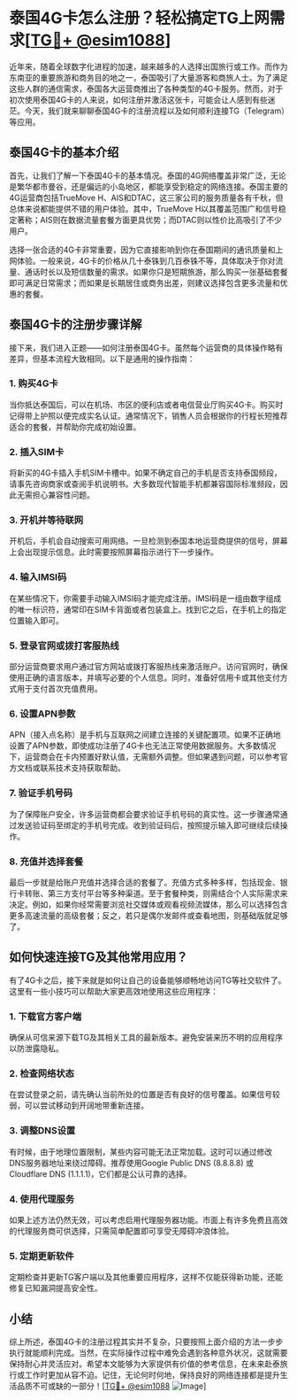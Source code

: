 # 泰国4G卡怎么注册？轻松搞定TG上网需求[[TG💪+ @esim1088](https://t.me/s/esim1088)]

近年来，随着全球数字化进程的加速，越来越多的人选择出国旅行或工作。而作为东南亚的重要旅游和商务目的地之一，泰国吸引了大量游客和商旅人士。为了满足这些人群的通信需求，泰国各大运营商推出了各种类型的4G卡服务。然而，对于初次使用泰国4G卡的人来说，如何注册并激活这张卡，可能会让人感到有些迷茫。今天，我们就来聊聊泰国4G卡的注册流程以及如何顺利连接TG（Telegram）等应用。

## 泰国4G卡的基本介绍

首先，让我们了解一下泰国4G卡的基本情况。泰国的4G网络覆盖非常广泛，无论是繁华都市曼谷，还是偏远的小岛地区，都能享受到稳定的网络连接。泰国主要的4G运营商包括TrueMove H、AIS和DTAC，这三家公司的服务质量各有千秋，但总体来说都能提供不错的用户体验。其中，TrueMove H以其覆盖范围广和信号稳定著称；AIS则在数据流量套餐方面更具优势；而DTAC则以性价比高吸引了不少用户。

选择一张合适的4G卡非常重要，因为它直接影响到你在泰国期间的通讯质量和上网体验。一般来说，4G卡的价格从几十泰铢到几百泰铢不等，具体取决于你对流量、通话时长以及短信数量的需求。如果你只是短期旅游，那么购买一张基础套餐即可满足日常需求；而如果是长期居住或商务出差，则建议选择包含更多流量和优惠的套餐。

## 泰国4G卡的注册步骤详解

接下来，我们进入正题——如何注册泰国4G卡。虽然每个运营商的具体操作略有差异，但基本流程大致相同。以下是通用的操作指南：

### 1. 购买4G卡
当你抵达泰国后，可以在机场、市区的便利店或者电信营业厅购买4G卡。购买时记得带上护照以便完成实名认证。通常情况下，销售人员会根据你的行程长短推荐适合的套餐，并帮助你完成初始设置。

### 2. 插入SIM卡
将新买的4G卡插入手机SIM卡槽中。如果不确定自己的手机是否支持泰国频段，请事先咨询商家或查阅手机说明书。大多数现代智能手机都兼容国际标准频段，因此无需担心兼容性问题。

### 3. 开机并等待联网
开机后，手机会自动搜索可用网络。一旦检测到泰国本地运营商提供的信号，屏幕上会出现提示信息。此时需要按照屏幕指示进行下一步操作。

### 4. 输入IMSI码
在某些情况下，你需要手动输入IMSI码才能完成注册。IMSI码是一组由数字组成的唯一标识符，通常印在SIM卡背面或者包装盒上。找到它之后，在手机上的指定位置输入即可。

### 5. 登录官网或拨打客服热线
部分运营商要求用户通过官方网站或拨打客服热线来激活账户。访问官网时，确保使用正确的语言版本，并填写必要的个人信息。同时，准备好信用卡或其他支付方式用于支付首次充值费用。

### 6. 设置APN参数
APN（接入点名称）是手机与互联网之间建立连接的关键配置项。如果不正确地设置了APN参数，即使成功注册了4G卡也无法正常使用数据服务。大多数情况下，运营商会在卡内预置好默认值，无需额外调整。但如果遇到问题，可以参考官方文档或联系技术支持获取帮助。

### 7. 验证手机号码
为了保障账户安全，许多运营商都会要求验证手机号码的真实性。这一步骤通常通过发送验证码至绑定的手机号完成。收到验证码后，按照提示输入即可继续后续操作。

### 8. 充值并选择套餐
最后一步就是给账户充值并选择合适的套餐了。充值方式多种多样，包括现金、银行卡转账、第三方支付平台等多种渠道。至于套餐种类，则需结合个人实际需求来决定。例如，如果你经常需要浏览社交媒体或观看视频流媒体，那么可以选择包含更多高速流量的高级套餐；反之，若只是偶尔发邮件或查看地图，则基础版就足够了。

## 如何快速连接TG及其他常用应用？

有了4G卡之后，接下来就是如何让自己的设备能够顺畅地访问TG等社交软件了。这里有一些小技巧可以帮助大家更高效地使用这些应用程序：

### 1. 下载官方客户端
确保从可信来源下载TG及其相关工具的最新版本。避免安装来历不明的应用程序以防泄露隐私。

### 2. 检查网络状态
在尝试登录之前，请先确认当前所处的位置是否有良好的信号覆盖。如果信号较弱，可以尝试移动到开阔地带重新连接。

### 3. 调整DNS设置
有时候，由于地理位置限制，某些内容可能无法正常加载。这时可以通过修改DNS服务器地址来绕过障碍。推荐使用Google Public DNS (8.8.8.8) 或 Cloudflare DNS (1.1.1.1)，它们都是公认可靠的选择。

### 4. 使用代理服务
如果上述方法仍然无效，可以考虑启用代理服务器功能。市面上有许多免费且高效的代理服务商可供选择，只需简单配置即可享受无障碍冲浪体验。

### 5. 定期更新软件
定期检查并更新TG客户端以及其他重要应用程序，这样不仅能获得新功能，还能修复已知漏洞提高安全性。

## 小结

综上所述，泰国4G卡的注册过程其实并不复杂，只要按照上面介绍的方法一步步执行就能顺利完成。当然，在实际操作过程中难免会遇到各种意外状况，这就需要保持耐心并灵活应对。希望本文能够为大家提供有价值的参考信息，在未来赴泰旅行或工作时更加从容不迫。记住，无论何时何地，保持良好的网络连接都是提升生活品质不可或缺的一部分！[[TG💪+ @esim1088](https://t.me/s/esim1088) ![Image](https://i.postimg.cc/4NQfJmqS/Snipaste-2025-05-13-00-14-12.png)]